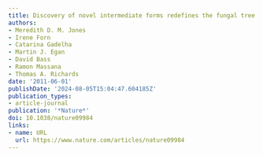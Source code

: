 ```yaml
---
title: Discovery of novel intermediate forms redefines the fungal tree of life
authors:
- Meredith D. M. Jones
- Irene Forn
- Catarina Gadelha
- Martin J. Egan
- David Bass
- Ramon Massana
- Thomas A. Richards
date: '2011-06-01'
publishDate: '2024-08-05T15:04:47.604185Z'
publication_types:
- article-journal
publication: '*Nature*'
doi: 10.1038/nature09984
links:
- name: URL
  url: https://www.nature.com/articles/nature09984
---
```

